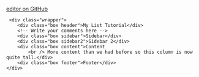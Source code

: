 
[editor on GitHub](https://github.com/ArifKhalid/af2fa-site/edit/master/README.md)
<html>
  <head>
    <title>Example 13</title>
    <meta charset="utf-8">
    <style>
	body {
		margin: 40px;
	}

	.sidebar {
		grid-area: sidebar;
	}

	.sidebar2 {
		grid-area: sidebar2;
	}

	.content {
		grid-area: content;
	}

	.header {
		grid-area: header;
	}

	.footer {
		grid-area: footer;
	}

	.wrapper {
		background-color: #fff;
		color: #444;
	}

  .wrapper {
    display: grid;
    grid-gap: 1em;
    grid-template-areas:
     "header"
     "sidebar"
     "content"
     "sidebar2"
     "footer"
  }

	@media only screen and (min-width: 500px)  {
	.wrapper {

		grid-template-columns: 20% auto;
		grid-template-areas:
    "header   header"
		"sidebar  content"
		"sidebar2 sidebar2"
		"footer   footer";
	}
	}

	@media only screen and (min-width: 600px)   {
		.wrapper {
      grid-gap: 20px;
			grid-template-columns: 120px auto 120px;
			grid-template-areas:
      "header  header  header"
			"sidebar content sidebar2"
			"footer  footer  footer";
			max-width: 600px;
		}
	}

	.box {
		background-color: #444;
		color: #fff;
		border-radius: 5px;
		padding: 10px;
		font-size: 150%;

	}

	.header, .footer {
		background-color: #999;
	}

	.sidebar2 {
		background-color: #ccc;
		color: #444;
	}



   </style>
</head>

 <body>

	 <div class="wrapper">
	 	<div class="box header">My List Tutorial</div>
		<!-- Write your comments here -->
		<div class="box sidebar">Sidebar</div>
		<div class="box sidebar2">Sidebar 2</div>
		<div class="box content">Content
			<br /> More content than we had before so this column is now quite tall.</div>
		<div class="box footer">Footer</div>
	</div>
</body>
</html>
